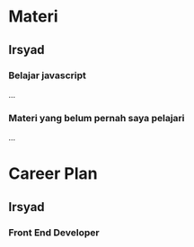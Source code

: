 # Materi
## Irsyad
### Belajar javascript
...
### Materi yang belum pernah saya pelajari
...
# Career Plan
## Irsyad
### Front End Developer